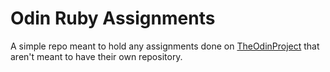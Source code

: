 # Odin Ruby Assignments
A simple repo meant to hold any assignments done on [TheOdinProject](https://www.theodinproject.com/) that aren't meant to have their own repository.
